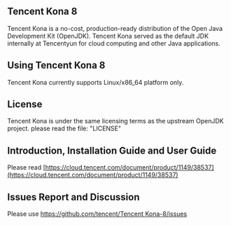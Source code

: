 ## Tencent Kona 8

Tencent Kona is a no-cost, production-ready distribution of the Open Java Development Kit (OpenJDK). Tencent Kona served as the default JDK internally at Tencentyun for cloud computing and other Java applications.

## Using Tencent Kona 8

Tencent Kona currently supports Linux/x86_64 platform only.

## License

Tencent Kona is under the same licensing terms as the upstream OpenJDK project. please read the file: "LICENSE"

## Introduction, Installation Guide and User Guide

Please read [https://cloud.tencent.com/document/product/1149/38537](https://cloud.tencent.com/document/product/1149/38537) 

## Issues Report and Discussion

Please use [https://github.com/tencent/Tencent Kona-8/issues](https://github.com/tencent/TencentKona-8/issues)

